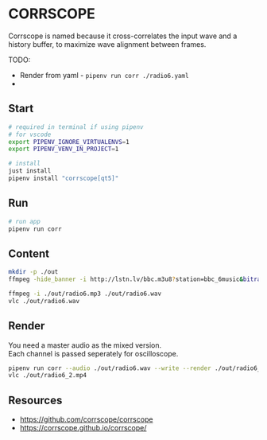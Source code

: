 # CORRSCOPE

Corrscope is named because it cross-correlates the input wave and a history buffer, to maximize wave alignment between frames.  

TODO:

* Render from yaml - `pipenv run corr ./radio6.yaml`
* 

## Start

```sh
# required in terminal if using pipenv
# for vscode
export PIPENV_IGNORE_VIRTUALENVS=1
export PIPENV_VENV_IN_PROJECT=1

# install
just install
pipenv install "corrscope[qt5]"
```

## Run

```sh
# run app
pipenv run corr
```

## Content

```sh
mkdir -p ./out
ffmpeg -hide_banner -i http://lstn.lv/bbc.m3u8?station=bbc_6music&bitrate=96000 -ss 00:00:00 -t 00:02:00 ./out/radio6.mp3

ffmpeg -i ./out/radio6.mp3 ./out/radio6.wav
vlc ./out/radio6.wav
```

## Render

You need a master audio as the mixed version.  
Each channel is passed seperately for oscilloscope.  

```sh
pipenv run corr --audio ./out/radio6.wav --write --render ./out/radio6_2.mp4 ./out/radio6.wav
vlc ./out/radio6_2.mp4
```

## Resources

- https://github.com/corrscope/corrscope
- https://corrscope.github.io/corrscope/